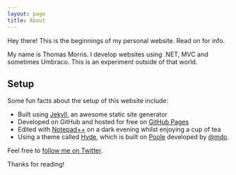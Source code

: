 ```yaml
---
layout: page
title: About
---
```


<p class="message">
  Hey there! This is the beginnings of my personal website. Read on for info.
</p>

My name is Thomas Morris. I develop websites using .NET, MVC and sometimes Umbraco. This is an experiment outside of that world.

## Setup

Some fun facts about the setup of this website include:

* Built using [Jekyll](http://jekyllrb.com), an awesome static site generator
* Developed on GitHub and hosted for free on [GitHub Pages](https://pages.github.com)
* Edited with [Notepad++](http://notepad-plus-plus.org/) on a dark evening whilst enjoying a cup of tea
* Using a theme called [Hyde](http://hyde.getpoole.com), which is built on [Poole](https://github.com/poole) developed by [@mdo](https://twitter.com/mdo).

Feel free to [follow me on Twitter](https://twitter.com/mozzy16).

Thanks for reading!